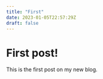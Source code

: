 ```yaml
---
title: "First"
date: 2023-01-05T22:57:29Z
draft: false
---
```


# First post!
This is the first post on my new blog.